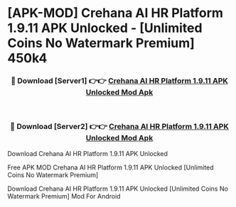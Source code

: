 # [APK-MOD] Crehana  AI HR Platform 1.9.11 APK Unlocked - [Unlimited Coins No Watermark Premium] 450k4



<div align="center">
<h3>🔴 Download [Server1] 👉👉 <a href="https://momento.my/?title=Crehana__AI_HR_Platform_1.9.11_APK_Unlocked">Crehana  AI HR Platform 1.9.11 APK Unlocked Mod Apk</a></h3><br>

<h3>🔴 Download [Server2] 👉👉 <a href="https://momento.my/?title=Crehana__AI_HR_Platform_1.9.11_APK_Unlocked">Crehana  AI HR Platform 1.9.11 APK Unlocked Mod Apk</a></h3>
</div>



Download Crehana  AI HR Platform 1.9.11 APK Unlocked 

Free APK MOD Crehana  AI HR Platform 1.9.11 APK Unlocked [Unlimited Coins No Watermark Premium]

Download Crehana  AI HR Platform 1.9.11 APK Unlocked [Unlimited Coins No Watermark Premium] Mod For Android
